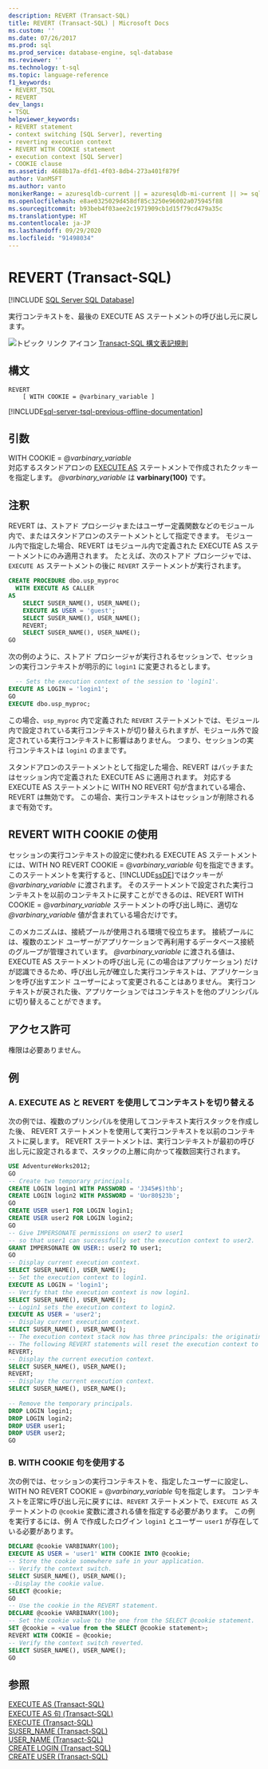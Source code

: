 ```yaml
---
description: REVERT (Transact-SQL)
title: REVERT (Transact-SQL) | Microsoft Docs
ms.custom: ''
ms.date: 07/26/2017
ms.prod: sql
ms.prod_service: database-engine, sql-database
ms.reviewer: ''
ms.technology: t-sql
ms.topic: language-reference
f1_keywords:
- REVERT_TSQL
- REVERT
dev_langs:
- TSQL
helpviewer_keywords:
- REVERT statement
- context switching [SQL Server], reverting
- reverting execution context
- REVERT WITH COOKIE statement
- execution context [SQL Server]
- COOKIE clause
ms.assetid: 4688b17a-dfd1-4f03-8db4-273a401f879f
author: VanMSFT
ms.author: vanto
monikerRange: = azuresqldb-current || = azuresqldb-mi-current || >= sql-server-2016 || >= sql-server-linux-2017 || = sqlallproducts-allversions||=azure-sqldw-latest
ms.openlocfilehash: e8ae0325029d458df85c3250e96002a075945f88
ms.sourcegitcommit: b93beb4f03aee2c1971909cb1d15f79cd479a35c
ms.translationtype: HT
ms.contentlocale: ja-JP
ms.lasthandoff: 09/29/2020
ms.locfileid: "91498034"
---
```

# <a name="revert-transact-sql"></a>REVERT (Transact-SQL)
[!INCLUDE [SQL Server SQL Database](../../includes/applies-to-version/sql-asdb-asdbmi-asa.md)]   

  実行コンテキストを、最後の EXECUTE AS ステートメントの呼び出し元に戻します。  
  
 ![トピック リンク アイコン](../../database-engine/configure-windows/media/topic-link.gif "トピック リンク アイコン") [Transact-SQL 構文表記規則](../../t-sql/language-elements/transact-sql-syntax-conventions-transact-sql.md)  
  
## <a name="syntax"></a>構文  
  
```syntaxsql
REVERT  
    [ WITH COOKIE = @varbinary_variable ]  
```  
  
[!INCLUDE[sql-server-tsql-previous-offline-documentation](../../includes/sql-server-tsql-previous-offline-documentation.md)]

## <a name="arguments"></a>引数
 WITH COOKIE = @*varbinary_variable*  
 対応するスタンドアロンの [EXECUTE AS](../../t-sql/statements/execute-as-transact-sql.md) ステートメントで作成されたクッキーを指定します。 *\@varbinary_variable* は **varbinary(100)** です。  
  
## <a name="remarks"></a>注釈  
 REVERT は、ストアド プロシージャまたはユーザー定義関数などのモジュール内で、またはスタンドアロンのステートメントとして指定できます。 モジュール内で指定した場合、REVERT はモジュール内で定義された EXECUTE AS ステートメントにのみ適用されます。 たとえば、次のストアド プロシージャでは、`EXECUTE AS` ステートメントの後に `REVERT` ステートメントが実行されます。  
  
```sql  
CREATE PROCEDURE dbo.usp_myproc   
  WITH EXECUTE AS CALLER  
AS   
    SELECT SUSER_NAME(), USER_NAME();  
    EXECUTE AS USER = 'guest';  
    SELECT SUSER_NAME(), USER_NAME();  
    REVERT;  
    SELECT SUSER_NAME(), USER_NAME();  
GO  
```  
  
 次の例のように、ストアド プロシージャが実行されるセッションで、セッションの実行コンテキストが明示的に `login1` に変更されるとします。  
  
```sql 
  -- Sets the execution context of the session to 'login1'.  
EXECUTE AS LOGIN = 'login1';  
GO  
EXECUTE dbo.usp_myproc;   
```  
  
 この場合、`usp_myproc` 内で定義された `REVERT` ステートメントでは、モジュール内で設定されている実行コンテキストが切り替えられますが、モジュール外で設定されている実行コンテキストに影響はありません。 つまり、セッションの実行コンテキストは `login1` のままです。  
  
 スタンドアロンのステートメントとして指定した場合、REVERT はバッチまたはセッション内で定義された EXECUTE AS に適用されます。 対応する EXECUTE AS ステートメントに WITH NO REVERT 句が含まれている場合、REVERT は無効です。 この場合、実行コンテキストはセッションが削除されるまで有効です。  
  
## <a name="using-revert-with-cookie"></a>REVERT WITH COOKIE の使用  
 セッションの実行コンテキストの設定に使われる EXECUTE AS ステートメントには、WITH NO REVERT COOKIE = @*varbinary_variable* 句を指定できます。 このステートメントを実行すると、[!INCLUDE[ssDE](../../includes/ssde-md.md)]ではクッキーが @*varbinary_variable* に渡されます。 そのステートメントで設定された実行コンテキストを以前のコンテキストに戻すことができるのは、REVERT WITH COOKIE = @*varbinary_variable* ステートメントの呼び出し時に、適切な *\@varbinary_variable* 値が含まれている場合だけです。  
  
 このメカニズムは、接続プールが使用される環境で役立ちます。 接続プールには、複数のエンド ユーザーがアプリケーションで再利用するデータベース接続のグループが管理されています。 *\@varbinary_variable* に渡される値は、EXECUTE AS ステートメントの呼び出し元 (この場合はアプリケーション) だけが認識できるため、呼び出し元が確立した実行コンテキストは、アプリケーションを呼び出すエンド ユーザーによって変更されることはありません。 実行コンテキストが戻された後、アプリケーションではコンテキストを他のプリンシパルに切り替えることができます。  
  
## <a name="permissions"></a>アクセス許可  
 権限は必要ありません。  
  
## <a name="examples"></a>例  
  
### <a name="a-using-execute-as-and-revert-to-switch-context"></a>A. EXECUTE AS と REVERT を使用してコンテキストを切り替える  
 次の例では、複数のプリンシパルを使用してコンテキスト実行スタックを作成した後、 REVERT ステートメントを使用して実行コンテキストを以前のコンテキストに戻します。 REVERT ステートメントは、実行コンテキストが最初の呼び出し元に設定されるまで、スタックの上層に向かって複数回実行されます。  
  
```sql  
USE AdventureWorks2012;  
GO  
-- Create two temporary principals.  
CREATE LOGIN login1 WITH PASSWORD = 'J345#$)thb';  
CREATE LOGIN login2 WITH PASSWORD = 'Uor80$23b';  
GO  
CREATE USER user1 FOR LOGIN login1;  
CREATE USER user2 FOR LOGIN login2;  
GO  
-- Give IMPERSONATE permissions on user2 to user1  
-- so that user1 can successfully set the execution context to user2.  
GRANT IMPERSONATE ON USER:: user2 TO user1;  
GO  
-- Display current execution context.  
SELECT SUSER_NAME(), USER_NAME();  
-- Set the execution context to login1.   
EXECUTE AS LOGIN = 'login1';  
-- Verify that the execution context is now login1.  
SELECT SUSER_NAME(), USER_NAME();  
-- Login1 sets the execution context to login2.  
EXECUTE AS USER = 'user2';  
-- Display current execution context.  
SELECT SUSER_NAME(), USER_NAME();  
-- The execution context stack now has three principals: the originating caller, login1, and login2.  
-- The following REVERT statements will reset the execution context to the previous context.  
REVERT;  
-- Display the current execution context.  
SELECT SUSER_NAME(), USER_NAME();  
REVERT;  
-- Display the current execution context.  
SELECT SUSER_NAME(), USER_NAME();  
  
-- Remove the temporary principals.  
DROP LOGIN login1;  
DROP LOGIN login2;  
DROP USER user1;  
DROP USER user2;  
GO  
```  
  
### <a name="b-using-the-with-cookie-clause"></a>B. WITH COOKIE 句を使用する  
 次の例では、セッションの実行コンテキストを、指定したユーザーに設定し、WITH NO REVERT COOKIE = @*varbinary_variable* 句を指定します。 コンテキストを正常に呼び出し元に戻すには、`REVERT` ステートメントで、`EXECUTE AS` ステートメントの `@cookie` 変数に渡される値を指定する必要があります。 この例を実行するには、例 A で作成したログイン `login1` とユーザー `user1` が存在している必要があります。  
  
```sql 
DECLARE @cookie VARBINARY(100);  
EXECUTE AS USER = 'user1' WITH COOKIE INTO @cookie;  
-- Store the cookie somewhere safe in your application.  
-- Verify the context switch.  
SELECT SUSER_NAME(), USER_NAME();  
--Display the cookie value.  
SELECT @cookie;  
GO  
-- Use the cookie in the REVERT statement.  
DECLARE @cookie VARBINARY(100);  
-- Set the cookie value to the one from the SELECT @cookie statement.  
SET @cookie = <value from the SELECT @cookie statement>;  
REVERT WITH COOKIE = @cookie;  
-- Verify the context switch reverted.  
SELECT SUSER_NAME(), USER_NAME();  
GO  
```  
  
## <a name="see-also"></a>参照  
 [EXECUTE AS &#40;Transact-SQL&#41;](../../t-sql/statements/execute-as-transact-sql.md)   
 [EXECUTE AS 句 &#40;Transact-SQL&#41;](../../t-sql/statements/execute-as-clause-transact-sql.md)   
 [EXECUTE &#40;Transact-SQL&#41;](../../t-sql/language-elements/execute-transact-sql.md)   
 [SUSER_NAME &#40;Transact-SQL&#41;](../../t-sql/functions/suser-name-transact-sql.md)   
 [USER_NAME &#40;Transact-SQL&#41;](../../t-sql/functions/user-name-transact-sql.md)   
 [CREATE LOGIN &#40;Transact-SQL&#41;](../../t-sql/statements/create-login-transact-sql.md)   
 [CREATE USER &#40;Transact-SQL&#41;](../../t-sql/statements/create-user-transact-sql.md)  
  
  
